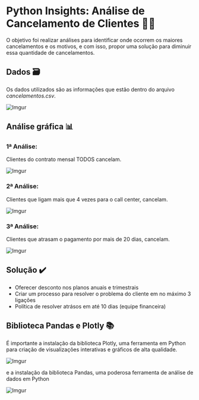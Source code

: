 # Python Insights: Análise de Cancelamento de Clientes 👩‍💻

O objetivo foi realizar análises para identificar onde ocorrem os maiores cancelamentos e os motivos, e com isso, propor uma solução para diminuir essa quantidade de cancelamentos.

## Dados 🗃️

Os dados utilizados são as informações que estão dentro do arquivo _cancelamentos.csv_. 

![Imgur](https://i.imgur.com/NBfbwTJ.png)

## Análise gráfica 📊

### 1ª Análise:
Clientes do contrato mensal TODOS cancelam.

![Imgur](https://i.imgur.com/vMk3xP3.png)

### 2ª Análise:
Clientes que ligam mais que 4 vezes para o call center, cancelam.

![Imgur](https://i.imgur.com/2FdRGHO.png)

### 3ª Análise:
Clientes que atrasam o pagamento por mais de 20 dias, cancelam.

![Imgur](https://i.imgur.com/zipXjLq.png)

## Solução ✔️

- Oferecer desconto nos planos anuais e trimestrais
- Criar um processo para resolver o problema do cliente em no máximo 3 ligações
- Política de resolver atrásos em até 10 dias (equipe financeira)

## Biblioteca Pandas e Plotly 📚

É importante a instalação da biblioteca Plotly, uma ferramenta em Python para criação de visualizações interativas e gráficos de alta qualidade.

![Imgur](https://i.imgur.com/gEZJ6Jt.png)

e a instalação da biblioteca Pandas, uma poderosa ferramenta de análise de dados em Python

![Imgur](https://i.imgur.com/79GsdUV.png)